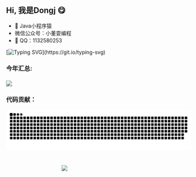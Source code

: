 ## Hi, 我是Dongj 😋

- 🧑‍ Java小程序猿
-  微信公众号：小董耍编程
- 💬 QQ：1132580253

<!--   介绍 -->    
[![Typing SVG](https://readme-typing-svg.herokuapp.com?color=%2336BCF7&center=true&vCenter=true&width=600&lines=Hi+there+👋,+I+am+Dongjgg;+Welcome+to+My+Profile!;Over+2+years+of+programming+experience;Always+learning+new+things+;Machine+learning+enthusiast+;)](https://git.io/typing-svg)


### 今年汇总:

<!--<img align="left" height="137px" src="https://github-readme-stats.vercel.app/api?username=Dongjgg&hide_title=true&hide_border=true&show_icons=true&include_all_commits=true&line_height=21&bg_color=0,EC6C6C,FFD479,FFFC79,73FA79&theme=graywhite&locale=cn"/>-->
<img align="middle" height="137px" src="https://github-readme-stats.vercel.app/api/top-langs/?username=Dongjgg&hide_title=true&hide_border=true&layout=compact&bg_color=0,73FA79,73FDFF,D783FF&theme=graywhite&locale=cn"/>


### 代码贡献：
<picture>
  <source media="(prefers-color-scheme: dark)" srcset="https://raw.githubusercontent.com/Dongjgg/Dongjgg/output/github-contribution-grid-snake-dark.svg">
  <source media="(prefers-color-scheme: light)" srcset="https://raw.githubusercontent.com/Dongjgg/Dongjgg/output/github-contribution-grid-snake.svg">
  <img alt="github contribution grid snake animation" src="https://raw.githubusercontent.com/Dongjgg/Dongjgg/output/github-contribution-grid-snake.svg">
</picture>

<img hspace="30%" vspace="5%"  src="https://count.getloli.com/get/@Dongjgg.github.readme"></img>
 
</p>

